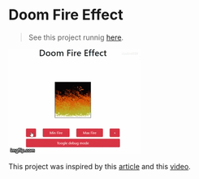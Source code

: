 # Doom Fire Effect

> See this project runnig [here](https://thiagokienbaum.github.io/doom-fire-effect/).

![](doom-fire-effect.gif)

This project was inspired by this [article](https://fabiensanglard.net/doom_fire_psx/) and this [video](https://youtu.be/fxm8cadCqbs).
